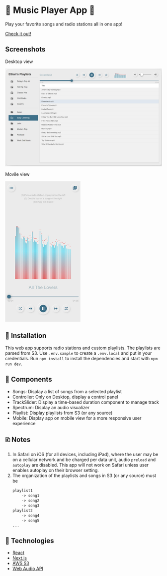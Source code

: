# 🎵 Music Player App 🎵

Play your favorite songs and radio stations all in one app!

[Check it out!](https://music-app-etuong.vercel.app/)

## Screenshots

Desktop view

![Desktop](./screenshot-desktop.jpg)

Movile view

<img src="screenshot-mobile.jpg" height="450">

## 🔨 Installation

This web app supports radio stations and custom playlists. The playlists are parsed from S3. Use `.env.sample` to create a `.env.local` and put in your credentials. Run `npm install` to install the dependencies and start with `npm run dev`.

## 🧰 Components

- Songs: Display a list of songs from a selected playlist
- Controller: Only on Desktop, display a control panel
- TrackSlider: Display a time-based duration component to manage track
- Spectrum: Display an audio visualizer
- Playlist: Display playlists from S3 (or any source)
- Mobile: Display app on mobile view for a more responsive user experience

## 🗈 Notes

1. In Safari on iOS (for all devices, including iPad), where the user may be on a cellular network and be charged per data unit, audio `preload` and `autoplay` are disabled. This app will not work on Safari unless user enables autoplay on their browser setting.
1. The organization of the playlists and songs in S3 (or any source) must be
   ```
   playlist1
       -> song1
       -> song2
       -> song3
   playlist2
       -> song4
       -> song5
   ...
   ```

## 🔧 Technologies

- [React](https://reactjs.org/)
- [Next.js](https://nextjs.org/)
- [AWS S3](https://aws.amazon.com/s3/)
- [Web Audio API](https://developer.mozilla.org/en-US/docs/Web/API/Web_Audio_API)
